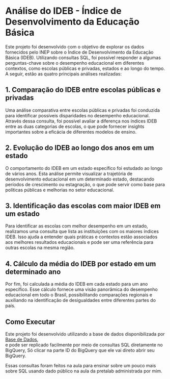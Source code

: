 # Análise do IDEB - Índice de Desenvolvimento da Educação Básica

Este projeto foi desenvolvido com o objetivo de explorar os dados fornecidos pelo INEP sobre o Índice de Desenvolvimento da Educação Básica (IDEB). 
Utilizando consultas SQL, foi possível responder a algumas perguntas-chave sobre o desempenho educacional em diferentes contextos, como escolas públicas e privadas, 
estados e ao longo do tempo. A seguir, estão as quatro principais análises realizadas:
## 1. Comparação do IDEB entre escolas públicas e privadas

Uma análise comparativa entre escolas públicas e privadas foi conduzida para identificar possíveis disparidades no desempenho educacional. 
Através dessa consulta, foi possível avaliar a diferença nos índices IDEB entre as duas categorias de escolas, o que pode fornecer insights importantes 
sobre a eficácia de diferentes modelos de ensino.

## 2. Evolução do IDEB ao longo dos anos em um estado

O comportamento do IDEB em um estado específico foi estudado ao longo de vários anos. 
Esta análise permite visualizar a trajetória de desenvolvimento educacional em um determinado estado, 
destacando períodos de crescimento ou estagnação, o que pode servir como base para políticas públicas e melhorias no setor educacional.

## 3. Identificação das escolas com maior IDEB em um estado

Para identificar as escolas com melhor desempenho em um estado, realizamos uma consulta que lista as instituições com os maiores índices IDEB. 
Isso ajuda a entender quais práticas e contextos estão associados aos melhores resultados educacionais e pode ser uma referência para outras escolas na mesma região.

## 4. Cálculo da média do IDEB por estado em um determinado ano

Por fim, foi calculada a média do IDEB em cada estado para um ano específico. Esse cálculo fornece uma visão panorâmica do desempenho educacional em todo o Brasil, 
possibilitando comparações regionais e auxiliando na identificação de desigualdades entre diferentes partes do país.

## Como Executar

Este projeto foi desenvolvido utilizando a base de dados disponibilizada por [Base de Dados](https://basedosdados.org/dataset/96eab476-5d30-459b-82be-f888d4d0d6b9?table=bc84dea9-1126-4423-86d2-8835e6b19a72),  
e pode ser replicado facilmente por meio de consultas SQL diretamente no BigQuery, Só clicar na parte ID do BigQuery que ele vai direto abrir seu BigQuery.

Essas consultas foram feitos na aula para ensinar sobre um pouco mais sobre SQL usando dado público na aula da pretalab administrada por mim.
